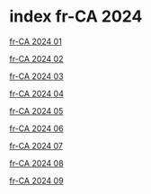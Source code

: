 # index fr-CA 2024

<a href="./01">fr-CA 2024 01</a>

<a href="./02">fr-CA 2024 02</a>

<a href="./03">fr-CA 2024 03</a>

<a href="./04">fr-CA 2024 04</a>

<a href="./05">fr-CA 2024 05</a>

<a href="./06">fr-CA 2024 06</a>

<a href="./07">fr-CA 2024 07</a>

<a href="./08">fr-CA 2024 08</a>

<a href="./09">fr-CA 2024 09</a>
